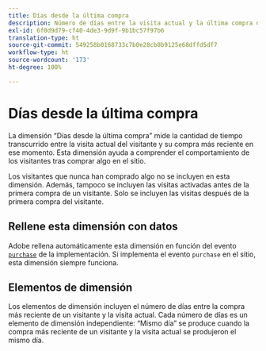 ```yaml
---
title: Días desde la última compra
description: Número de días entre la visita actual y la última compra que realizaron.
exl-id: 6f0d9d79-cf40-4de3-9d9f-9b1bc57f97b6
translation-type: ht
source-git-commit: 549258b0168733c7b0e28cb8b9125e68dffd5df7
workflow-type: ht
source-wordcount: '173'
ht-degree: 100%

---
```


# Días desde la última compra

La dimensión “Días desde la última compra” mide la cantidad de tiempo transcurrido entre la visita actual del visitante y su compra más reciente en ese momento. Esta dimensión ayuda a comprender el comportamiento de los visitantes tras comprar algo en el sitio.

Los visitantes que nunca han comprado algo no se incluyen en esta dimensión. Además, tampoco se incluyen las visitas activadas antes de la primera compra de un visitante. Solo se incluyen las visitas después de la primera compra del visitante.

## Rellene esta dimensión con datos

Adobe rellena automáticamente esta dimensión en función del evento [`purchase`](/help/implement/vars/page-vars/events/event-purchase.md) de la implementación. Si implementa el evento `purchase` en el sitio, esta dimensión siempre funciona.

## Elementos de dimensión

Los elementos de dimensión incluyen el número de días entre la compra más reciente de un visitante y la visita actual. Cada número de días es un elemento de dimensión independiente: “Mismo día” se produce cuando la compra más reciente de un visitante y la visita actual se produjeron el mismo día.
